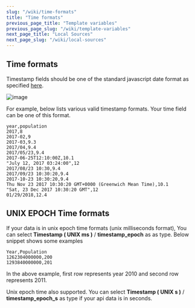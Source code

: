 ```yaml
---
slug: "/wiki/time-formats"
title: "Time formats"
previous_page_title: "Template variables"
previous_page_slug: "/wiki/template-variables"
next_page_title: "Local Sources"
next_page_slug: "/wiki/local-sources"
---
```


## Time formats

Timestamp fields should be one of the standard javascript date format as specified [here](https://developer.mozilla.org/en-US/docs/Web/JavaScript/Reference/Global_Objects/Date/Date).

![image](https://user-images.githubusercontent.com/153843/92720934-3d0d2080-f35d-11ea-93e3-c1ff46d4ea59.png#center)

For example, below lists various valid timestamp formats. Your time field can be one of this format.

```
year,population
2017,8
2017-02,9
2017-03,9.3
2017/04,9.4
2017/05/23,9.4
2017-06-25T12:10:00Z,10.1
"July 12, 2017 03:24:00",12
2017/08/23 10:30,9.4
2017/09/23 10:30:20,9.4
2017-10-23 10:30:20,9.4
Thu Nov 23 2017 10:30:20 GMT+0000 (Greenwich Mean Time),10.1
"Sat, 23 Dec 2017 10:30:20 GMT",12
01/29/2018,12.4
```

## UNIX EPOCH Time formats

If your data is in unix epoch time formats (unix milliseconds format), You can select **Timestamp ( UNIX ms )** / **timestamp_epoch** as as type. Below snippet shows some examples

```
Year,Population
1262304000000,200
1293840000000,201
```

In the above example, first row represents year 2010 and second row represents 2011.

Unix epoch time also supported. You can select **Timestamp ( UNIX s )** / **timestamp_epoch_s** as type if your api data is in seconds.
